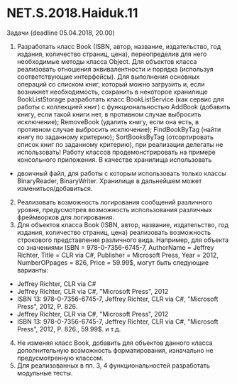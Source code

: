 # NET.S.2018.Haiduk.11
Задачи (deadline 05.04.2018, 20.00)

1) Разработать класс Book (ISBN, автор, название, издательство, год издания, количество страниц, цена), переопределив для него необходимые методы класса Object. Для объектов класса реализовать отношения эквивалентности и порядка (используя соответствующие интерфейсы). Для выполнения основных операций со списком книг, который можно загрузить и, если возникнет необходимость, сохранить в некоторое хранилище BookListStorage разработать класс BookListService (как сервис для работы с коллекцией книг) с функциональностью AddBook (добавить книгу, если такой книги нет, в противном случае выбросить исключение); RemoveBook (удалить книгу, если она есть, в противном случае выбросить исключение); FindBookByTag (найти книгу по заданному критерию); SortBooksByTag (отсортировать список книг по заданному критерию), при реализации делегаты не использовать! Работу классов продемонстрировать на примере консольного приложения. В качестве хранилища использовать
 - двоичный файл, для работы с которым использовать только классы BinaryReader, BinaryWriter. Хранилище в дальнейшем может измениться/добавиться.
2) Реализовать возможность логирования сообщений различного уровня, предусмотрев возможность использования различных фреймворков для логирования.
3) Для объектов класса Book (ISBN, автор, название, издательство, год издания, количество страниц, цена) реализовать возможность строкового представления различного вида. Например, для объекта со значениями ISBN = 978-0-7356-6745-7, AuthorName = Jeffrey Richter, Title = CLR via C#, Publisher = Microsoft Press, Year = 2012, NumberOPpages = 826, Price = 59.99$, могут быть следующие варианты:
- Jeffrey Richter, CLR via C#
- Jeffrey Richter, CLR via C#, "Microsoft Press", 2012
- ISBN 13: 978-0-7356-6745-7, Jeffrey Richter, CLR via C#, "Microsoft Press", 2012, P. 826.
- Jeffrey Richter, CLR via C#, "Microsoft Press", 2012
- ISBN 13: 978-0-7356-6745-7, Jeffrey Richter, CLR via C#, "Microsoft Press", 2012, P. 826., 59.99$. и т.д.
4) Не изменяя класс Book, добавить для объектов данного класса дополнительную возможность форматирования, изначально не предусмотренную классом.
5) Для реализованных в пп. 3, 4 функциональностей разработать модульные тесты.
